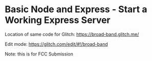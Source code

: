 # Basic Node and Express - Start a Working Express Server


Location of same code for Glitch: https://broad-band.glitch.me/

Edit mode: https://glitch.com/edit/#!/broad-band

Note: this is for FCC Submission
